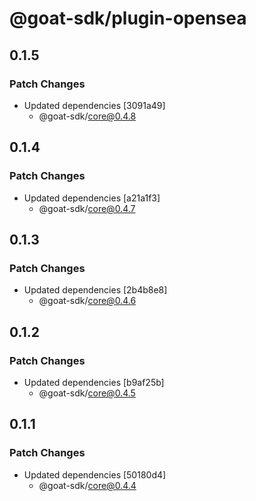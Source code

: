 # @goat-sdk/plugin-opensea

## 0.1.5

### Patch Changes

- Updated dependencies [3091a49]
  - @goat-sdk/core@0.4.8

## 0.1.4

### Patch Changes

- Updated dependencies [a21a1f3]
  - @goat-sdk/core@0.4.7

## 0.1.3

### Patch Changes

- Updated dependencies [2b4b8e8]
  - @goat-sdk/core@0.4.6

## 0.1.2

### Patch Changes

- Updated dependencies [b9af25b]
  - @goat-sdk/core@0.4.5

## 0.1.1

### Patch Changes

- Updated dependencies [50180d4]
  - @goat-sdk/core@0.4.4
